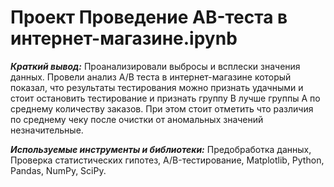 # Проект Проведение AB-теста в интернет-магазине.ipynb

***Краткий вывод:*** Проанализировали выбросы и всплески значения данных. Провели анализ А/В теста в интернет-магазине который показал, что результаты тестирования можно признать удачными и стоит остановить тестирование и признать группу B лучше группы А по среднему количеству заказов. При этом стоит отметить что различия по среднему чеку после очистки от аномальных значений незначительные.

***Используемые инструменты и библиотеки:*** Предобработка данных, Проверка статистических гипотез, A/B-тестирование, Matplotlib, Python, Pandas, NumPy, SciPy. 

 
